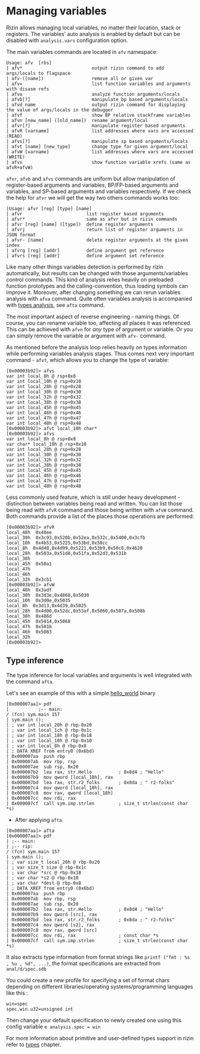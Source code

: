 # Managing variables

Rizin allows managing local variables, no matter their location, stack or registers.
The variables' auto analysis is enabled by default but can be disabled with `analysis.vars`
configuration option.

The main variables commands are located in `afv` namespace:

```
Usage: afv  [rbs]
| afv*                          output rizin command to add args/locals to flagspace
| afv-([name])                  remove all or given var
| afv=                          list function variables and arguments with disasm refs
| afva                          analyze function arguments/locals
| afvb[?]                       manipulate bp based arguments/locals
| afvd name                     output rizin command for displaying the value of args/locals in the debugger
| afvf                          show BP relative stackframe variables
| afvn [new_name] ([old_name])  rename argument/local
| afvr[?]                       manipulate register based arguments
| afvR [varname]                list addresses where vars are accessed (READ)
| afvs[?]                       manipulate sp based arguments/locals
| afvt [name] [new_type]        change type for given argument/local
| afvW [varname]                list addresses where vars are accessed (WRITE)
| afvx                          show function variable xrefs (same as afvR+afvW)
```

`afvr`, `afvb` and `afvs` commands are uniform but allow manipulation of
register-based arguments and variables, BP/FP-based arguments and variables,
and SP-based arguments and variables respectively.
If we check the help for `afvr` we will get the way two others commands works too:

```
|Usage: afvr [reg] [type] [name]
| afvr                        list register based arguments
| afvr*                       same as afvr but in rizin commands
| afvr [reg] [name] ([type])  define register arguments
| afvrj                       return list of register arguments in JSON format
| afvr- [name]                delete register arguments at the given index
| afvrg [reg] [addr]          define argument get reference
| afvrs [reg] [addr]          define argument set reference
```

Like many other things variables detection is performed by rizin automatically, but results
can be changed with those arguments/variables control commands. This kind of analysis
relies heavily on preloaded function prototypes and the calling-convention, thus loading symbols
can improve it. Moreover, after changing something we can rerun variables analysis with
`afva` command. Quite often variables analysis is accompanied with
[types analysis](types.md), see `afta` command.

The most important aspect of reverse engineering - naming things. Of course, you can rename
variable too, affecting all places it was referenced. This can be achieved with `afvn` for
_any_ type of argument or variable. Or you can simply remove the variable or argument with
`afv-` command.

As mentioned before the analysis loop relies heavily on types information while performing
variables analysis stages. Thus comes next very important command - `afvt`, which
allows you to change the type of variable:

```
[0x00003b92]> afvs
var int local_8h @ rsp+0x8
var int local_10h @ rsp+0x10
var int local_28h @ rsp+0x28
var int local_30h @ rsp+0x30
var int local_32h @ rsp+0x32
var int local_38h @ rsp+0x38
var int local_45h @ rsp+0x45
var int local_46h @ rsp+0x46
var int local_47h @ rsp+0x47
var int local_48h @ rsp+0x48
[0x00003b92]> afvt local_10h char*
[0x00003b92]> afvs
var int local_8h @ rsp+0x8
var char* local_10h @ rsp+0x10
var int local_28h @ rsp+0x28
var int local_30h @ rsp+0x30
var int local_32h @ rsp+0x32
var int local_38h @ rsp+0x38
var int local_45h @ rsp+0x45
var int local_46h @ rsp+0x46
var int local_47h @ rsp+0x47
var int local_48h @ rsp+0x48
```

Less commonly used feature, which is still under heavy development - distinction between
variables being read and written. You can list those being read with `afvR` command and those
being written with `afvW` command. Both commands provide a list of the places those operations
are performed:

```
[0x00003b92]> afvR
local_48h  0x48ee
local_30h  0x3c93,0x520b,0x52ea,0x532c,0x5400,0x3cfb
local_10h  0x4b53,0x5225,0x53bd,0x50cc
local_8h  0x4d40,0x4d99,0x5221,0x53b9,0x50c8,0x4620
local_28h  0x503a,0x51d8,0x51fa,0x52d3,0x531b
local_38h
local_45h  0x50a1
local_47h
local_46h
local_32h  0x3cb1
[0x00003b92]> afvW
local_48h  0x3adf
local_30h  0x3d3e,0x4868,0x5030
local_10h  0x3d0e,0x5035
local_8h  0x3d13,0x4d39,0x5025
local_28h  0x4d00,0x52dc,0x53af,0x5060,0x507a,0x508b
local_38h  0x486d
local_45h  0x5014,0x5068
local_47h  0x501b
local_46h  0x5083
local_32h
[0x00003b92]>
```

## Type inference

The type inference for local variables and arguments is well integrated with the command `afta`.

Let's see an example of this with a simple [hello_world](https://github.com/rizinorg/rizinbook/tree/master/examples/hello_world) binary

```
[0x000007aa]> pdf
|           ;-- main:
/ (fcn) sym.main 157
| sym.main ();
| ; var int local_20h @ rbp-0x20
| ; var int local_1ch @ rbp-0x1c
| ; var int local_18h @ rbp-0x18
| ; var int local_10h @ rbp-0x10
| ; var int local_8h @ rbp-0x8
| ; DATA XREF from entry0 (0x6bd)
| 0x000007aa  push rbp
| 0x000007ab  mov rbp, rsp
| 0x000007ae  sub rsp, 0x20
| 0x000007b2  lea rax, str.Hello          ; 0x8d4 ; "Hello"
| 0x000007b9  mov qword [local_18h], rax
| 0x000007bd  lea rax, str.r2_folks       ; 0x8da ; " r2-folks"
| 0x000007c4  mov qword [local_10h], rax
| 0x000007c8  mov rax, qword [local_18h]
| 0x000007cc  mov rdi, rax
| 0x000007cf  call sym.imp.strlen         ; size_t strlen(const char *s)
```

* After applying `afta`

```
[0x000007aa]> afta
[0x000007aa]> pdf
| ;-- main:
| ;-- rip:
/ (fcn) sym.main 157
| sym.main ();
| ; var size_t local_20h @ rbp-0x20
| ; var size_t size @ rbp-0x1c
| ; var char *src @ rbp-0x18
| ; var char *s2 @ rbp-0x10
| ; var char *dest @ rbp-0x8
| ; DATA XREF from entry0 (0x6bd)
| 0x000007aa  push rbp
| 0x000007ab  mov rbp, rsp
| 0x000007ae  sub rsp, 0x20
| 0x000007b2  lea rax, str.Hello          ; 0x8d4 ; "Hello"
| 0x000007b9  mov qword [src], rax
| 0x000007bd  lea rax, str.r2_folks       ; 0x8da ; " r2-folks"
| 0x000007c4  mov qword [s2], rax
| 0x000007c8  mov rax, qword [src]
| 0x000007cc  mov rdi, rax                ; const char *s
| 0x000007cf  call sym.imp.strlen         ; size_t strlen(const char *s)
```

It also extracts type information from format strings like `printf ("fmt : %s , %u , %d", ...)`, the format specifications are extracted from `anal/d/spec.sdb`

You could create a new profile for specifying a set of format chars depending on different libraries/operating systems/programming languages like this :

```
win=spec
spec.win.u32=unsigned int
```
Then change your default specification to newly created one using this config variable `e analysis.spec = win`

For more information about primitive and user-defined types support in rizin refer to [types](types.md) chapter.
